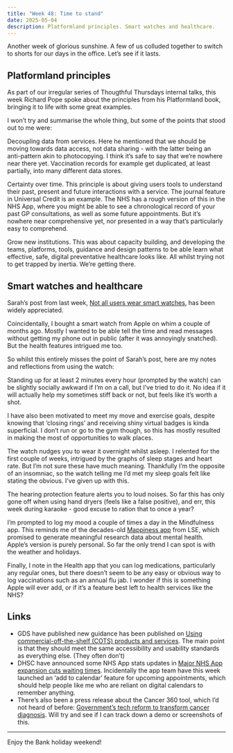 ```yaml
---
title: "Week 48: Time to stand"
date: 2025-05-04
description: Platformland principles. Smart watches and healthcare.
---
```


Another week of glorious sunshine. A few of us colluded together to switch to shorts for our days in the office. Let’s see if it lasts.

## Platformland principles

As part of our irregular series of Thougthful Thursdays internal talks, this week Richard Pope spoke about the principles from his Platformland book, bringing it to life with some great examples.

I won’t try and summarise the whole thing, but some of the points that stood out to me were:

Decoupling data from services. Here he mentioned that we should be moving towards data access, not data sharing - with the latter being an anti-pattern akin to photocopying. I think it’s safe to say that we’re nowhere near there yet. Vaccination records for example get duplicated, at least partially, into many different data stores.

Certainty over time. This principle is about giving users tools to understand their past, present and future interactions with a service. The journal feature in Universal Credit is an example. The NHS has a rough version of this in the NHS App, where you might be able to see a chronological record of your past GP consultations, as well as some future appointments. But it’s nowhere near comprehensive yet, nor presented in a way that’s particularly easy to comprehend.

Grow new institutions. This was about capacity building, and developing the teams, platforms, tools, guidance and design patterns to be able learn what effective, safe, digital
preventative healthcare looks like. All whilst trying not to get  trapped by inertia. We’re getting there.

## Smart watches and healthcare

Sarah’s post from last week, [Not all users wear smart watches](https://medium.com/@sarah-fisher/not-all-users-wear-smart-watches-on-digital-design-and-health-inequalities-f4357765dd2a), has been widely appreciated.

Coincidentally, I bought a smart watch from Apple on whim a couple of months ago. Mostly I wanted to be able tell the time and read messages without getting my phone out in public (after it was annoyingly snatched). But the health features intrigued me too.

So whilst this entirely misses the point of Sarah’s post, here are my notes and reflections from using the watch:

Standing up for at least 2 minutes every hour (prompted by the watch) can be slightly socially awkward if I’m on a call, but I’ve tried to do it. No idea if it will actually help my sometimes stiff back or not, but feels like it’s worth a shot.

I have also been motivated to meet my move and exercise goals, despite knowing that ‘closing rings’ and receiving shiny virtual badges is kinda superficial. I don’t run or go to the gym though, so this has mostly resulted in making the most of opportunities to walk places.

The watch nudges you to wear it overnight whilst asleep. I relented for the first couple of weeks, intrigued by the graphs of sleep stages and heart rate. But I’m not sure these have much meaning. Thankfully I’m the opposite of an insomniac, so the watch telling me I’d met my sleep goals felt like stating the obvious. I’ve given up with this.

The hearing protection feature alerts you to loud noises. So far this has only gone off when using hand dryers (feels like a false positive), and err, this week during karaoke - good excuse to ration that to once a year?

I’m prompted to log my mood a couple of times a day in the Mindfulness app. This reminds me of the decades-old [Mappiness app](http://www.mappiness.org.uk) from LSE, which promised to generate meaningful research data about mental health. Apple’s version is purely personal. So far the only trend I can spot is with the weather and holidays.

Finally, I note in the Health app that you can log medications, particularly any regular ones, but there doesn’t seem to be any easy or obvious way to log vaccinations such as an annual flu jab. I wonder if this is something Apple will ever add, or if it’s a feature best left to health services like the NHS?

## Links

* GDS have published new guidance has been published on [Using commercial-off-the-shelf (COTS) products and services](https://www.gov.uk/service-manual/technology/commercial-off-the-shelf-products-and-services). The main point is that they should meet the same accessibility and usability standards as everything else. (They often don’t)
* DHSC have announced some NHS App stats updates in [Major NHS App expansion cuts waiting times](https://www.gov.uk/government/news/major-nhs-app-expansion-cuts-waiting-times). Incidentally the app team have this week launched an ‘add to calendar’ feature for upcoming appointments, which should help people like me who are reliant on digital calendars to remember anything.
* There’s also been a press release about the Cancer 360 tool, which I’d not heard of before: [Government’s tech reform to transform cancer diagnosis](https://www.gov.uk/government/news/governments-tech-reform-to-transform-cancer-diagnosis). Will try and see if I can track down a demo or screenshots of this.

---

Enjoy the Bank holiday weekend!
